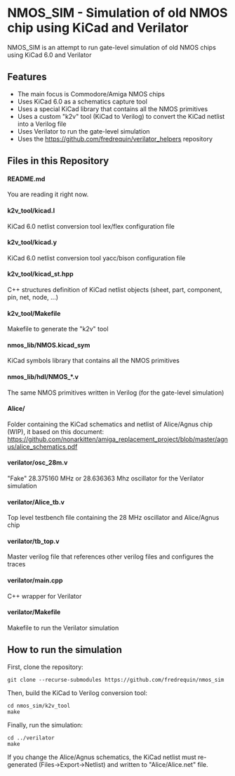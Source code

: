 
NMOS_SIM - Simulation of old NMOS chip using KiCad and Verilator
================================================================

NMOS_SIM is an attempt to run gate-level simulation of old NMOS chips using KiCad 6.0 and Verilator

Features
--------

- The main focus is Commodore/Amiga NMOS chips
- Uses KiCad 6.0 as a schematics capture tool
- Uses a special KiCad library that contains all the NMOS primitives
- Uses a custom "k2v" tool (KiCad to Verilog) to convert the KiCad netlist into a Verilog file
- Uses Verilator to run the gate-level simulation
- Uses the https://github.com/fredrequin/verilator_helpers repository

Files in this Repository
------------------------

#### README.md

You are reading it right now.

#### k2v_tool/kicad.l

KiCad 6.0 netlist conversion tool lex/flex configuration file

#### k2v_tool/kicad.y

KiCad 6.0 netlist conversion tool yacc/bison configuration file

#### k2v_tool/kicad_st.hpp

C++ structures definition of KiCad netlist objects (sheet, part, component, pin, net, node, ...)

#### k2v_tool/Makefile

Makefile to generate the "k2v" tool

#### nmos_lib/NMOS.kicad_sym

KiCad symbols library that contains all the NMOS primitives

#### nmos_lib/hdl/NMOS_*.v

The same NMOS primitives written in Verilog (for the gate-level simulation)

#### Alice/

Folder containing the KiCad schematics and netlist of Alice/Agnus chip (WIP), it based on this document: https://github.com/nonarkitten/amiga_replacement_project/blob/master/agnus/alice_schematics.pdf

#### verilator/osc_28m.v

"Fake" 28.375160 MHz or 28.636363 Mhz oscillator for the Verilator simulation

#### verilator/Alice_tb.v

Top level testbench file containing the 28 MHz oscillator and Alice/Agnus chip

#### verilator/tb_top.v

Master verilog file that references other verilog files and configures the traces

#### verilator/main.cpp

C++ wrapper for Verilator

#### verilator/Makefile

Makefile to run the Verilator simulation

How to run the simulation
-------------------------

First, clone the repository:
```
git clone --recurse-submodules https://github.com/fredrequin/nmos_sim
```

Then, build the KiCad to Verilog conversion tool:
```
cd nmos_sim/k2v_tool
make
```

Finally, run the simulation:
```
cd ../verilator
make
```

If you change the Alice/Agnus schematics, the KiCad netlist must re-generated (Files->Export->Netlist) and written to "Alice/Alice.net" file.
